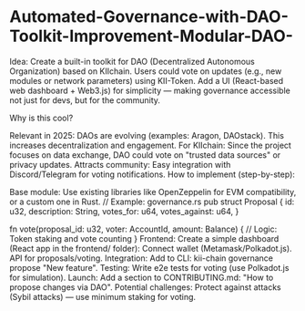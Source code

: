 # Automated-Governance-with-DAO-Toolkit-Improvement-Modular-DAO-
Idea: Create a built-in toolkit for DAO (Decentralized Autonomous Organization) based on KIIchain. Users could vote on updates (e.g., new modules or network parameters) using KII-Token. Add a UI (React-based web dashboard + Web3.js) for simplicity — making governance accessible not just for devs, but for the community.

Why is this cool?

Relevant in 2025: DAOs are evolving (examples: Aragon, DAOstack). This increases decentralization and engagement.
For KIIchain: Since the project focuses on data exchange, DAO could vote on "trusted data sources" or privacy updates.
Attracts community: Easy integration with Discord/Telegram for voting notifications.
How to implement (step-by-step):

Base module: Use existing libraries like OpenZeppelin for EVM compatibility, or a custom one in Rust.
// Example: governance.rs
pub struct Proposal {
    id: u32,
    description: String,
    votes_for: u64,
    votes_against: u64,
}

fn vote(proposal_id: u32, voter: AccountId, amount: Balance) {
    // Logic: Token staking and vote counting
}
Frontend: Create a simple dashboard (React app in the frontend/ folder):
Connect wallet (Metamask/Polkadot.js).
API for proposals/voting.
Integration: Add to CLI: kii-chain governance propose "New feature".
Testing: Write e2e tests for voting (use Polkadot.js for simulation).
Launch: Add a section to CONTRIBUTING.md: "How to propose changes via DAO".
Potential challenges: Protect against attacks (Sybil attacks) — use minimum staking for voting.
